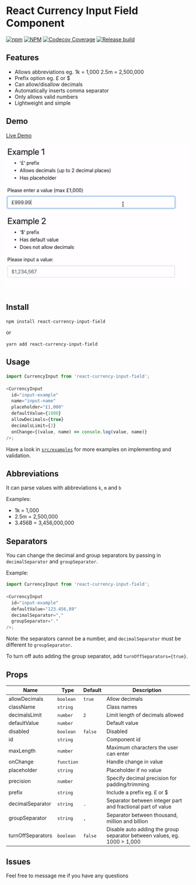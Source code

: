 # React Currency Input Field Component

[![npm](https://img.shields.io/npm/v/react-currency-input-field)](https://www.npmjs.com/package/react-currency-input-field) [![NPM](https://img.shields.io/npm/l/react-currency-input-field)](https://www.npmjs.com/package/react-currency-input-field) [![Codecov Coverage](https://img.shields.io/codecov/c/github/cchanxzy/react-currency-input-field)](https://codecov.io/gh/cchanxzy/react-currency-input-field/) [![Release build](https://github.com/cchanxzy/react-currency-input-field/workflows/Release/badge.svg)](https://github.com/cchanxzy/react-currency-input-field/actions?query=workflow%3ARelease)

## Features

- Allows abbreviations eg. 1k = 1,000 2.5m = 2,500,000
- Prefix option eg. £ or \$
- Can allow/disallow decimals
- Automatically inserts comma separator
- Only allows valid numbers
- Lightweight and simple

## Demo

[Live Demo](https://cchanxzy.github.io/react-currency-input-field)

![React Currency Input Demo](demo/demo.gif)

## Install

`npm install react-currency-input-field`

or

`yarn add react-currency-input-field`

## Usage

```js
import CurrencyInput from 'react-currency-input-field';

<CurrencyInput
  id="input-example"
  name="input-name"
  placeholder="£1,000"
  defaultValue={1000}
  allowDecimals={true}
  decimalsLimit={2}
  onChange={(value, name) => console.log(value, name)}
/>;
```

Have a look in [`src/examples`](https://github.com/cchanxzy/react-currency-input-field/tree/master/src/examples) for more examples on implementing and validation.

## Abbreviations

It can parse values with abbreviations `k`, `m` and `b`

Examples:

- 1k = 1,000
- 2.5m = 2,500,000
- 3.456B = 3,456,000,000

## Separators

You can change the decimal and group separators by passing in `decimalSeparator` and `groupSeparator`.

Example:

```js
import CurrencyInput from 'react-currency-input-field';

<CurrencyInput
  id="input-example"
  defaultValue="123.456,89"
  decimalSeparator=","
  groupSeparator="."
/>;
```

Note: the separators cannot be a number, and `decimalSeparator` must be different to `groupSeparator`.

To turn off auto adding the group separator, add `turnOffSeparators={true}`.

## Props

| Name              | Type       | Default | Description                                                              |
| ----------------- | ---------- | ------- | ------------------------------------------------------------------------ |
| allowDecimals     | `boolean`  | `true`  | Allow decimals                                                           |
| className         | `string`   |         | Class names                                                              |
| decimalsLimit     | `number`   | `2`     | Limit length of decimals allowed                                         |
| defaultValue      | `number`   |         | Default value                                                            |
| disabled          | `boolean`  | `false` | Disabled                                                                 |
| id                | `string`   |         | Component id                                                             |
| maxLength         | `number`   |         | Maximum characters the user can enter                                    |
| onChange          | `function` |         | Handle change in value                                                   |
| placeholder       | `string`   |         | Placeholder if no value                                                  |
| precision         | `number`   |         | Specify decimal precision for padding/trimming                           |
| prefix            | `string`   |         | Include a prefix eg. £ or \$                                             |
| decimalSeparator  | `string`   | `.`     | Separator between integer part and fractional part of value              |
| groupSeparator    | `string`   | `,`     | Separator between thousand, million and billion                          |
| turnOffSeparators | `boolean`  | `false` | Disable auto adding the group separator between values, eg. 1000 > 1,000 |

## Issues

Feel free to message me if you have any questions
